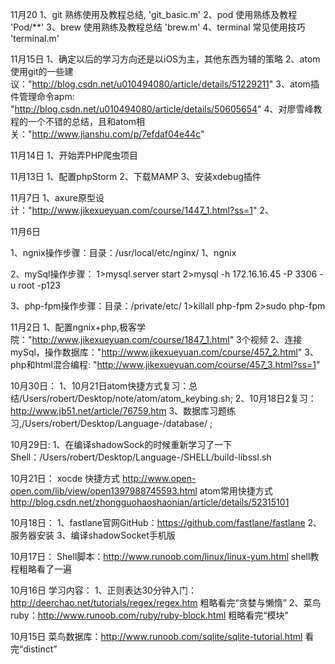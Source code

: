 
11月20
1、git 熟练使用及教程总结,    'git_basic.m'
2、pod 使用熟练及教程        'Pod/\**'
3、brew 使用熟练及教程总结    'brew.m'
4、terminal 常见使用技巧     'terminal.m'

11月15日
1、确定以后的学习方向还是以iOS为主，其他东西为辅的策略
2、atom使用git的一些建议："http://blog.csdn.net/u010494080/article/details/51229211"
3、atom插件管理命令apm: "http://blog.csdn.net/u010494080/article/details/50605654"
4、对廖雪峰教程的一个不错的总结，且和atom相关："http://www.jianshu.com/p/7efdaf04e44c"

11月14日
1、开始弄PHP爬虫项目

11月13日
1、配置phpStorm
2、下载MAMP
3、安装xdebug插件

11月7日
1、axure原型设计："http://www.jikexueyuan.com/course/1447_1.html?ss=1"
2、

11月6日

1、ngnix操作步骤：目录：/usr/local/etc/nginx/
1、ngnix

2、mySql操作步骤：
1>mysql.server start
2>mysql -h 172.16.16.45 -P 3306 -u root -p123

3、php-fpm操作步骤：目录：/private/etc/
1>killall php-fpm
2>sudo php-fpm

11月2日
1、配置ngnix+php,极客学院："http://www.jikexueyuan.com/course/1847_1.html" 3个视频
2、连接mySql，操作数据库："http://www.jikexueyuan.com/course/457_2.html"
3、php和html混合编程: "http://www.jikexueyuan.com/course/457_3.html?ss=1"

10月30日：
1、10月21日atom快捷方式复习：总结/Users/robert/Desktop/note/atom/atom_keybing.sh;
2、10月18日2复习：http://www.jb51.net/article/76759.htm
3、数据库习题练习,/Users/robert/Desktop/Language-/database/ ;

10月29日:
1、在编译shadowSock的时候重新学习了一下Shell：/Users/robert/Desktop/Language-/SHELL/build-libssl.sh

10月21日：
xocde 快捷方式 http://www.open-open.com/lib/view/open1397988745593.html
atom常用快捷方式 http://blog.csdn.net/zhongguohaoshaonian/article/details/52315101

10月18日：
1、fastlane官网GitHub：https://github.com/fastlane/fastlane
2、服务器安装
3、编译shadowSocket手机版

10月17日：
Shell脚本：http://www.runoob.com/linux/linux-yum.html   shell教程粗略看了一遍

10月16日
学习内容：
1、正则表达30分钟入门：http://deerchao.net/tutorials/regex/regex.htm  粗略看完“贪婪与懒惰”
2、菜鸟ruby：http://www.runoob.com/ruby/ruby-block.html  粗略看完“模块”

10月15日
菜鸟数据库：http://www.runoob.com/sqlite/sqlite-tutorial.html  看完“distinct”
